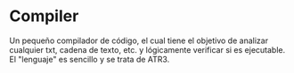 # Compiler
Un pequeño compilador de código, el cual tiene el objetivo de analizar cualquier txt, cadena de texto, etc. y lógicamente verificar si es ejecutable. El "lenguaje" es sencillo y se trata de ATR3.  
